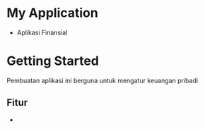 # My Application
- Aplikasi Finansial
# Getting Started
Pembuatan aplikasi ini berguna untuk mengatur keuangan pribadi
## Fitur
- 

